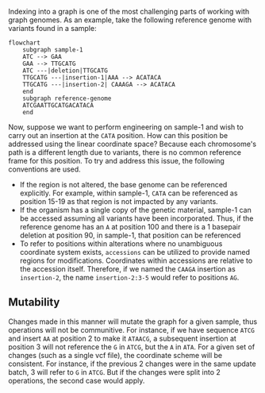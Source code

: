Indexing into a graph is one of the most challenging parts of working with graph genomes. As an example, take the following
reference genome with variants found in a sample:

```mermaid
flowchart
    subgraph sample-1
    ATC --> GAA
    GAA --> TTGCATG
    ATC ---|deletion|TTGCATG
    TTGCATG ---|insertion-1|AAA --> ACATACA
    TTGCATG ---|insertion-2| CAAAGA --> ACATACA
    end
    subgraph reference-genome
    ATCGAATTGCATGACATACA
    end
```

Now, suppose we want to perform engineering on sample-1 and wish to carry out an insertion at the `CATA` position. How
can this position be addressed using the linear coordinate space? Because each chromosome's path is a different length due
to variants, there is no common reference frame for this position. To try and address this issue, the following
conventions are used.

* If the region is not altered, the base genome can be referenced explicitly. For example, within sample-1, `CATA` can 
be referenced as position 15-19 as that region is not impacted by any variants.
* If the organism has a single copy of the genetic material, sample-1 can be accessed assuming all variants have been
incorporated. Thus, if the reference genome has an `A` at position 100 and there is a 1 basepair deletion at position 90,
in sample-1, that position can be referenced 
* To refer to positions within alterations where no unambiguous coordinate system exists, `accessions` can be utilized 
to provide named regions for modifications. Coordinates within accessions are relative to the accession itself. 
Therefore, if we named the `CAAGA` insertion as `insertion-2`, the name `insertion-2:3-5` would refer to positions `AG`.

Mutability
----------

Changes made in this manner will mutate the graph for a given sample, thus operations will not be communitive. For 
instance, if we have sequence `ATCG` and insert `AA` at position 2 to make it `ATAACG`, a subsequent insertion at
position 3 will not reference the `G` in `ATCG`, but the `A` in `ATA`. For a given set of changes (such as a single
vcf file), the coordinate scheme will be consistent. For instance, if the previous 2 changes were in the same update
batch, 3 will refer to `G` in `ATCG`. But if the changes were split into 2 operations, the second case would apply.
